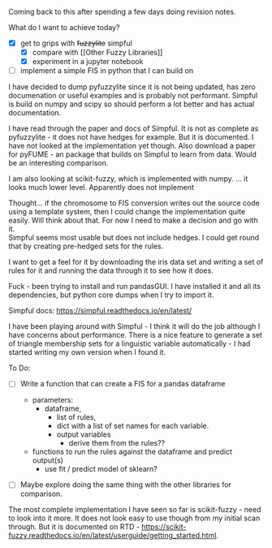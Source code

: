 Coming back to this after spending a few days doing revision notes.  

What do I want to achieve today?

- [x] get to grips with ~~fuzzylite~~ simpful
    - [x] compare with [[Other Fuzzy Libraries]]
    - [x] experiment in a jupyter notebook
- [ ] implement a simple FIS in python that I can build on

I have decided to dump pyfuzzylite since it is not being updated, has zero documenation or useful examples and is probably not performant.
Simpful is build on numpy and scipy so should perform a lot better and has actual documentation.

I have read through the paper and docs of Simpful.  It is not as complete as pyfuzzylite - it does not have hedges for example.  But it is documented.  I have not looked at the implementation yet though.
Also download a paper for pyFUME - an package that builds on Simpful to learn from data.   Would be an interesting  comparison.

I am also looking at scikit-fuzzy, which is implemented with numpy.
... it looks much lower level.  Apparently does not implement 


Thought... if the chromosome to FIS conversion writes out the source code using a template system, then I could change the implementation quite easily.  Will think about that.
For now I need to make a decision and go with it.  
Simpful seems most usable but does not include hedges.  I could get round that by creating pre-hedged sets for the rules.  

I want to get a feel for it by downloading the iris data set and writing a set of rules for it and running the data through it to see how it does.  

Fuck - been trying to install and run pandasGUI.  I have installed it and all its dependencies, but python core dumps when I try to import it.

Simpful docs: https://simpful.readthedocs.io/en/latest/

I have been playing around with Simpful - I think it will do the job although I have concerns about performance.  There is a nice feature to generate a set of triangle membership sets for a linguistic variable automatically - I had started writing my own version when I found it.  

To Do:
- [ ] Write a function that can create a FIS for a pandas dataframe
    - parameters:  
        - dataframe, 
            - list of rules, 
            - dict with a list of set names for each variable.
            - output variables
                - derive them from the rules??
    - functions to run the rules against the dataframe and predict output(s)
        - use fit / predict model of sklearn?

- [ ] Maybe explore doing the same thing with the other libraries for comparison.

The most complete implementation I have seen so far is scikit-fuzzy - need to look into it more.  It does not look easy to use though from my initial scan through.  But it is documented on RTD - https://scikit-fuzzy.readthedocs.io/en/latest/userguide/getting_started.html.



